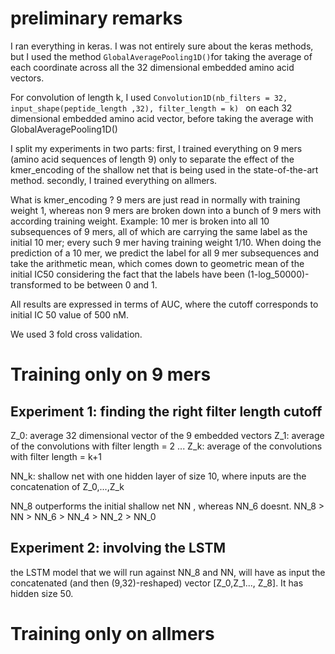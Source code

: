 # preliminary remarks

I ran everything in keras. I was not entirely sure about the keras methods, but I used the method `GlobalAveragePooling1D()`for taking the average of each coordinate across all the 32 dimensional embedded amino acid vectors. 

For convolution of length k, I used `Convolution1D(nb_filters = 32, input_shape(peptide_length ,32), filter_length = k) ` on each 32 dimensional embedded amino acid vector, before taking the average with GlobalAveragePooling1D()

I split my experiments in two parts: first, I trained everything on 9 mers (amino acid sequences of length 9) only to separate the effect of the kmer_encoding of the shallow net that is being used in the state-of-the-art method. secondly, I trained everything on allmers.

What is kmer_encoding ? 9 mers are just read in normally with training weight 1, whereas non 9 mers are broken down into a bunch of 9 mers with according training weight. Example: 10 mer is broken into all 10 subsequences of 9 mers, all of which are carrying the same label as the initial 10 mer; every such 9 mer having training weight 1/10. When doing the prediction of a 10 mer, we predict the label for all 9 mer subsequences and take the arithmetic mean, which comes down to geometric mean of the initial IC50 considering the fact that the labels have been (1-log_50000)-transformed to be between 0 and 1. 

All results are expressed in terms of AUC, where the cutoff corresponds to initial IC 50 value of 500 nM. 

We used 3 fold cross validation. 

# Training only on 9 mers

## Experiment 1: finding the right filter length cutoff

Z_0: average 32 dimensional vector of the 9 embedded vectors 
Z_1: average of the convolutions with filter length = 2
...
Z_k: average of the convolutions with filter length = k+1

NN_k: shallow net with one hidden layer of size 10, where inputs are the concatenation of Z_0,...,Z_k

NN_8 outperforms the initial shallow net NN , whereas NN_6 doesnt. 
NN_8 > NN >  NN_6 > NN_4 > NN_2 > NN_0

## Experiment 2: involving the LSTM

the LSTM model that we will run against NN_8 and NN, will have as input the concatenated (and then (9,32)-reshaped) vector [Z_0,Z_1..., Z_8]. 
It has hidden size 50.


# Training only on allmers

